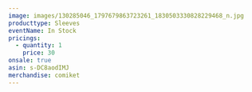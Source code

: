 ```yaml
---
image: images/130285046_1797679863723261_1830503330828229468_n.jpg
producttype: Sleeves
eventName: In Stock
pricings:
  - quantity: 1
    price: 30
onsale: true
asin: s-DC8aodIMJ
merchandise: comiket
---
```

